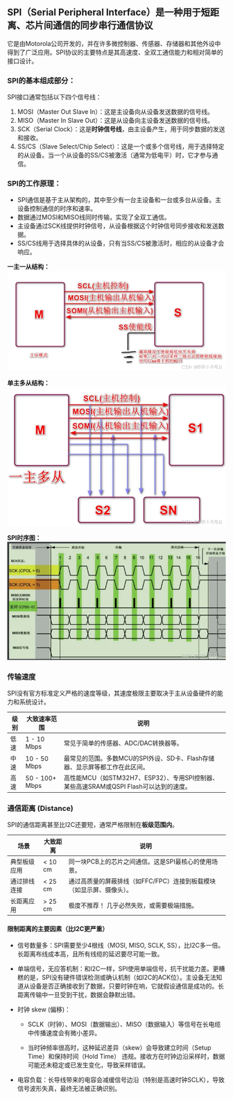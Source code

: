 ## SPI（Serial Peripheral Interface）是一种用于短距离、芯片间通信的同步串行通信协议
它是由Motorola公司开发的，并在许多微控制器、传感器、存储器和其他外设中得到了广泛应用。SPI协议的主要特点是其高速度、全双工通信能力和相对简单的接口设计。

### SPI的基本组成部分：
SPI接口通常包括以下四个信号线：
	
1. MOSI（Master Out Slave In）：这是主设备向从设备发送数据的信号线。
2. MISO（Master In Slave Out）：这是从设备向主设备发送数据的信号线。
3. SCK（Serial Clock）：这是**时钟信号线**，由主设备产生，用于同步数据的发送和接收。
4. SS/CS（Slave Select/Chip Select）：这是一个或多个信号线，用于选择特定的从设备。当一个从设备的SS/CS被激活（通常为低电平）时，它才参与通信。

### SPI的工作原理：
	
- SPI通信是基于主从架构的，其中至少有一台主设备和一台或多台从设备。主设备控制通信的时序和速率。
- 数据通过MOSI和MISO线同时传输，实现了全双工通信。
- 主设备通过SCK线提供时钟信号，从设备根据这个时钟信号同步接收和发送数据。
- SS/CS线用于选择具体的从设备，只有当SS/CS被激活时，相应的从设备才会响应。

**一主一从结构：**
![alt text](image-2.png)

**单主多从结构：**
![alt text](image-3.png)

**SPI时序图：**
![alt text](image-4.png)

### 传输速度
SPI没有官方标准定义严格的速度等级，其速度极限主要取决于主从设备硬件的能力和系统设计。

|级别	|大致速率范围	|说明|
|----------------|------------------|----------------|
|低速|	1 - 10 Mbps|	常见于简单的传感器、ADC/DAC转换器等。
|中速|	10 - 50 Mbps|	最常见的范围。多数MCU的SPI外设、SD卡、Flash存储器、显示屏等都工作在此区间。
|高速|	50 - 100+ Mbps|	高性能MCU（如STM32H7、ESP32）、专用SPI控制器、某些高速SRAM或QSPI Flash可以达到的速度。

### 通信距离 (Distance)
SPI的通信距离甚至比I2C还要短，通常严格限制在**板级范围内**。

|场景|	大致距离|	说明|
|-----------------|--------------------|-----------------|
|典型板级应用	|< 10 cm|	同一块PCB上的芯片之间通信。这是SPI最核心的使用场景。
|通过排线连接	|< 25 cm|	通过高质量的屏蔽排线（如FFC/FPC）连接到板载模块（如显示屏、摄像头）。
|长距离应用	|> 25 cm|	极度不推荐！ 几乎必然失败，或需要极端措施。

#### 限制距离的主要因素（比I2C更严重）
- 信号数量多：SPI需要至少4根线（MOSI, MISO, SCLK, SS），比I2C多一倍。长距离布线成本高，且所有线缆的延迟要尽可能一致。

- 单端信号，无应答机制：和I2C一样，SPI使用单端信号，抗干扰能力差。更糟糕的是，SPI没有硬件错误检测或确认机制（如I2C的ACK位）。主设备无法知道从设备是否正确接收到了数据，只要时钟在响，它就假设通信是成功的。长距离传输中一旦受到干扰，数据会静默出错。

- 时钟 skew (偏移)：

    - SCLK（时钟）、MOSI（数据输出）、MISO（数据输入）等信号在长电缆中传播速度会有微小差异。

    - 当时钟频率很高时，这种延迟差异（skew）会导致建立时间（Setup Time）和保持时间（Hold Time） 违规。接收方在时钟边沿采样时，数据可能还未稳定或已发生变化，导致采样错误。

- 电容负载：长导线带来的电容会减缓信号边沿（特别是高速时钟SCLK），导致信号波形失真，最终无法被正确识别。